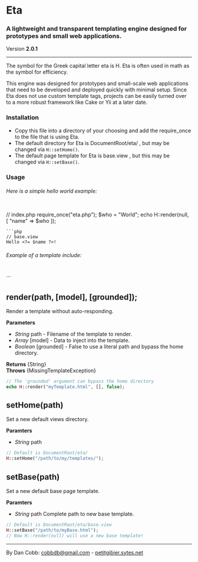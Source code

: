 # Eta
### A lightweight and transparent templating engine designed for prototypes and small web applications.
Version **2.0.1**

---
The symbol for the Greek capital letter eta is H. Eta is often used in math as the symbol for efficiency.

This engine was designed for prototypes and small-scale web applications that need to be developed and deployed quickly with minimal setup. Since Eta does not use custom template tags, projects can be easily turned over to a more robust framework like Cake or Yii at a later date.

### Installation
* Copy this file into a directory of your choosing and add the require_once to the file that is using Eta.
* The default directory for Eta is DocumentRoot/eta/ , but may be changed via ```H::setHome()```.
* The default page template for Eta is base.view , but this may be changed via ```H::setBase()```.

### Usage
###### Here is a simple hello world example:
> ```php
// index.php
require_once("eta.php");
$who = "World";
echo H::render(null, [
    "name" => $who
]);
```
```php
// base.view
Hello <?= $name ?>!
```

###### Example of a template include:
> ```php
<div id="myWidget">
    <?= H::render("neatWidget.html") ?>
</div>
```


## render(path, [model], [grounded]);
Render a template without auto-responding.

**Parameters**
* *String* path - Filename of the template to render.
* *Array* [model] - Data to inject into the template.
* *Boolean* [grounded] - False to use a literal path and bypass the home directory.

**Returns** {String}  
**Throws** {MissingTemplateException}

```php
// The 'grounded' argument can bypass the home directory
echo H::render("myTemplate.html", [], false);
```


## setHome(path)
Set a new default views directory.

**Paramters**
* *String* path

```php
// Default is DocumentRoot/eta/
H::setHome("/path/to/my/templates/");
```


## setBase(path)
Set a new default base page template.

**Paramters**
* *String* path Complete path to new base template.

```php
// Default is DocumentRoot/eta/base.view
H::setBase("/path/to/myBase.html");
// Now H::render(null) will use a new base template!
```

---
By Dan Cobb: <cobbdb@gmail.com> - [petitgibier.sytes.net](http://petitgibier.sytes.net)
